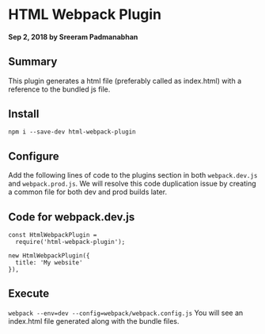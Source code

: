 # HTML Webpack Plugin

#### Sep 2, 2018 by Sreeram Padmanabhan

## Summary

This plugin generates a html file (preferably called as index.html) with a reference to the bundled js file.

## Install

`npm i --save-dev html-webpack-plugin`

## Configure

Add the following lines of code to the plugins section in both `webpack.dev.js` and `webpack.prod.js`. We will resolve this code duplication issue by creating a common file for both dev and prod builds later.

## Code for webpack.dev.js

    const HtmlWebpackPlugin = 
      require('html-webpack-plugin');

    new HtmlWebpackPlugin({
      title: 'My website'
    }),

## Execute
`webpack --env=dev --config=webpack/webpack.config.js`
You will see an index.html file generated along with the bundle files.
